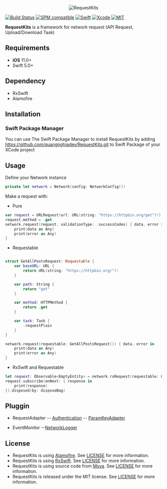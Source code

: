 <p align="center">
  <img src="https://raw.githubusercontent.com/quangnghiadev/RequestKits/master/Assets/logo.png" title="RequestKits">
</p>

[![Build Status](https://github.com/quangnghiadev/RequestKits/workflows/CI/badge.svg?branch=main)](https://github.com/quangnghiadev/RequestKits/actions)
[![SPM compatible](https://img.shields.io/badge/SPM-Compatible-brightgreen.svg?style=flat)](https://swift.org/package-manager/)
[![Swift](https://img.shields.io/badge/Swift-5.3-orange.svg)](https://swift.org)
[![Xcode](https://img.shields.io/badge/Xcode-11.6-blue.svg)](https://developer.apple.com/xcode)
[![MIT](https://img.shields.io/badge/License-MIT-red.svg)](https://opensource.org/licenses/MIT)

**RequestKits** is a framework for network request (API Request, Upload/Download Task)

## Requirements

- **iOS** 11.0+
- Swift 5.0+

## Dependency

- RxSwift
- Alamofire

## Installation

### Swift Package Manager
You can use The Swift Package Manager to install RequestKits by adding https://github.com/quangnghiadev/RequestKits.git to Swift Package of your XCode project

## Usage

Define your Network instance

```swift
private let network = Network(config: NetworkConfig())
```

Make a request with:
- Pure

```swift
var request = URLRequest(url: URL(string: "https://httpbin.org/get")!)
request.method = .get
network.request(request, validationType: .successCodes) { data, error in
    print(data as Any)
    print(error as Any)
}
```

- Requestable

```swift

struct GetAllPostsRequest: Requestable {
    var baseURL: URL {
        return URL(string: "https://httpbin.org/")!
    }

    var path: String {
        return "get"
    }

    var method: HTTPMethod {
        return .get
    }

    var task: Task {
        .requestPlain
    }
}

network.request(requestable: GetAllPostsRequest()) { data, error in
    print(data as Any)
    print(error as Any)
}
```

- RxSwift and Requestable

```swift
let request: Observable<EmptyEntity> = network.rxRequest(requestable: GetAllPostsRequest())
request.subscribe(onNext: { response in
    print(response)
}).disposed(by: disposeBag)
```

## Pluggin

- RequestAdapter
-- [Authentication](https://github.com/quangnghiadev/RequestKits/blob/main/Sources/RequestKits/Plugins/AuthenticationAdapter.swift)
-- [ParamKeyAdapter](https://github.com/quangnghiadev/RequestKits/blob/main/Sources/RequestKits/Plugins/ParamKeyAdapter.swift)

- EventMonitor
--[NetworkLogger](https://github.com/quangnghiadev/RequestKits/blob/main/Sources/RequestKits/Plugins/NetworkLogger.swift)


## License

- RequestKits is using [Alamofire](https://github.com/Alamofire/Alamofire). See  [LICENSE](https://github.com/Alamofire/Alamofire/blob/master/LICENSE) for more information.
- RequestKits is using [RxSwift](https://github.com/ReactiveX/RxSwift). See  [LICENSE](https://github.com/ReactiveX/RxSwift/blob/master/LICENSE.md) for more information.
- RequestKits is using source code from [Moya](https://github.com/Moya/Moya). See  [LICENSE](https://github.com/Moya/Moya/blob/master/License.md) for more information.
- RequestKits is released under the MIT license. See [LICENSE](https://github.com/quangnghiadev/RequestKits/blob/master/LICENSE) for more information.
